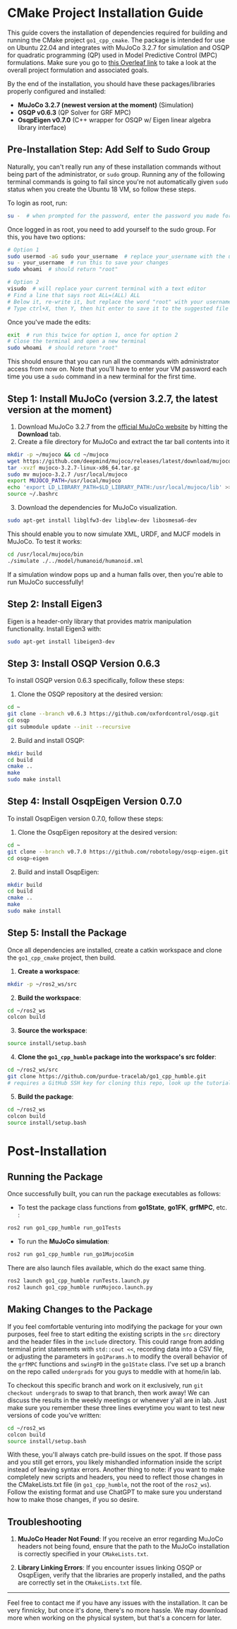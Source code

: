
# CMake Project Installation Guide

This guide covers the installation of dependencies required for building and running the CMake project `go1_cpp_cmake`. The package is intended for use on Ubuntu 22.04 and integrates with MuJoCo 3.2.7 for simulation and OSQP for quadratic programming (QP) used in Model Predictive Control (MPC) formulations. Make sure you go to [this Overleaf link](https://www.overleaf.com/read/rswbkdgmngpz#2c8aa1) to take a look at the overall project formulation and associated goals.

By the end of the installation, you should have these packages/libraries properly configured and installed:

- **MuJoCo 3.2.7 (newest version at the moment)** (Simulation)
- **OSQP v0.6.3** (QP Solver for GRF MPC)
- **OsqpEigen v0.7.0** (C++ wrapper for OSQP w/ Eigen linear algebra library interface)

## Pre-Installation Step: Add Self to Sudo Group
Naturally, you can't really run any of these installation commands without being part of the administrator, or `sudo` group. Running any of the following terminal commands is going to fail since you're not automatically given `sudo` status when you create the Ubuntu 18 VM, so follow these steps.

To login as root, run:

```bash
su -  # when prompted for the password, enter the password you made for your VM
```

Once logged in as root, you need to add yourself to the sudo group. For this, you have two options:

```bash
# Option 1
sudo usermod -aG sudo your_username  # replace your_username with the username you set for the vm
su - your_username  # run this to save your changes
sudo whoami  # should return "root"

# Option 2
visudo  # will replace your current terminal with a text editor
# Find a line that says root ALL=(ALL) ALL
# Below it, re-write it, but replace the word "root" with your username
# Type ctrl+X, then Y, then hit enter to save it to the suggested file location
```

Once you've made the edits:

```bash
exit  # run this twice for option 1, once for option 2
# Close the terminal and open a new terminal
sudo whoami  # should return "root"
```
This should ensure that you can run all the commands with administrator access from now on. Note that you'll have to enter your VM password each time you use a `sudo` command in a new terminal for the first time.

## Step 1: Install MuJoCo (version 3.2.7, the latest version at the moment)

1. Download MuJoCo 3.2.7 from the [official MuJoCo website](https://mujoco.org/) by hitting the **Download** tab.
2. Create a file directory for MuJoCo and extract the tar ball contents into it

```bash
mkdir -p ~/mujoco && cd ~/mujoco
wget https://github.com/deepmind/mujoco/releases/latest/download/mujoco-3.2.7-linux-x86_64.tar.gz
tar -xvzf mujoco-3.2.7-linux-x86_64.tar.gz
sudo mv mujoco-3.2.7 /usr/local/mujoco
export MUJOCO_PATH=/usr/local/mujoco
echo 'export LD_LIBRARY_PATH=$LD_LIBRARY_PATH:/usr/local/mujoco/lib' >> ~/.bashrc
source ~/.bashrc
```

3. Download the dependencies for MuJoCo visualization.

```bash
sudo apt-get install libglfw3-dev libglew-dev libosmesa6-dev
```

This should enable you to now simulate XML, URDF, and MJCF models in MuJoCo. To test it works:

```bash
cd /usr/local/mujoco/bin
./simulate ./../model/humanoid/humanoid.xml
```

If a simulation window pops up and a human falls over, then you're able to run MuJoCo successfully!

## Step 2: Install Eigen3

Eigen is a header-only library that provides matrix manipulation functionality. Install Eigen3 with:

```bash
sudo apt-get install libeigen3-dev
```

## Step 3: Install OSQP Version 0.6.3

To install OSQP version 0.6.3 specifically, follow these steps:

1. Clone the OSQP repository at the desired version:

```bash
cd ~
git clone --branch v0.6.3 https://github.com/oxfordcontrol/osqp.git
cd osqp
git submodule update --init --recursive
```

2. Build and install OSQP:

```bash
mkdir build
cd build
cmake ..
make
sudo make install
```

## Step 4: Install OsqpEigen Version 0.7.0

To install OsqpEigen version 0.7.0, follow these steps:

1. Clone the OsqpEigen repository at the desired version:

```bash
cd ~
git clone --branch v0.7.0 https://github.com/robotology/osqp-eigen.git
cd osqp-eigen
```

2. Build and install OsqpEigen:

```bash
mkdir build
cd build
cmake ..
make
sudo make install
```

## Step 5: Install the Package

Once all dependencies are installed, create a catkin workspace and clone the `go1_cpp_cmake` project, then build.

1. **Create a workspace**:

```bash
mkdir -p ~/ros2_ws/src
```

2. **Build the workspace**:

```bash
cd ~/ros2_ws
colcon build
```

3. **Source the workspace**:

```bash
source install/setup.bash
```

4. **Clone the `go1_cpp_humble` package into the workspace's src folder**:

```bash
cd ~/ros2_ws/src
git clone https://github.com/purdue-tracelab/go1_cpp_humble.git
# requires a GitHub SSH key for cloning this repo, look up the tutorial on GitHub
```

5. **Build the package**:

```bash
cd ~/ros2_ws
colcon build
source install/setup.bash
```

# Post-Installation
## Running the Package

Once successfully built, you can run the package executables as follows:

- To test the package class functions from **go1State**, **go1FK**, **grfMPC**, etc. :

```bash
ros2 run go1_cpp_humble run_go1Tests
```

- To run the **MuJoCo simulation**:

```bash
ros2 run go1_cpp_humble run_go1MujocoSim
```

There are also launch files available, which do the exact same thing.

```bash
ros2 launch go1_cpp_humble runTests.launch.py
ros2 launch go1_cpp_humble runMujoco.launch.py
```

## Making Changes to the Package

If you feel comfortable venturing into modifying the package for your own purposes, feel free to start editing the existing scripts in the `src` directory and the header files in the `include` directory. This could range from adding terminal print statements with `std::cout <<`, recording data into a CSV file, or adjusting the parameters in `go1Params.h` to modify the overall behavior of the `grfMPC` functions and `swingPD` in the `go1State` class. I've set up a branch on the repo called `undergrads` for you guys to meddle with at home/in lab.

To checkout this specific branch and work on it exclusively, run `git checkout undergrads` to swap to that branch, then work away! We can discuss the results in the weekly meetings or whenever y'all are in lab. Just make sure you remember these three lines everytime you want to test new versions of code you've written:

```bash
cd ~/ros2_ws
colcon build
source install/setup.bash
```

With these, you'll always catch pre-build issues on the spot. If those pass and you still get errors, you likely mishandled information inside the script instead of leaving syntax errors. Another thing to note: if you want to make completely new scripts and headers, you need to reflect those changes in the CMakeLists.txt file (in `go1_cpp_humble`, not the root of the `ros2_ws`). Follow the existing format and use ChatGPT to make sure you understand how to make those changes, if you so desire.

## Troubleshooting

1. **MuJoCo Header Not Found**: If you receive an error regarding MuJoCo headers not being found, ensure that the path to the MuJoCo installation is correctly specified in your `CMakeLists.txt`.

2. **Library Linking Errors**: If you encounter issues linking OSQP or OsqpEigen, verify that the libraries are properly installed, and the paths are correctly set in the `CMakeLists.txt` file.

---

Feel free to contact me if you have any issues with the installation. It can be very finnicky, but once it's done, there's no more hassle. We may download more when working on the physical system, but that's a concern for later.
